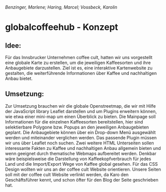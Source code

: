 *Benzinger, Marlene; Haring, Marcel; Vossbeck, Karolin*

# globalcoffeehub - Konzept
## Idee:
Für das Innsbrucker Unternehmen coffee cult, hatten wir uns vorgestellt eine globale Karte 
zu erstellen, um die jeweiligen Kaffeesorten und ihre Anbaugebiete darzustellen. Ziel ist es, 
eine interaktive Kartenwebsite zu gestalten, die weiterführende Informationen über Kaffee 
und nachhaltigen Anbau bietet. 

## Umsetzung:
Zur Umsetzung brauchen wir die globale Openstreetmap, die wir mit Hilfe der JavaScript 
library Leaflet darstellen und um Plugins erweitern können, wie etwa einer mini-map um 
einen Überblick zu bieten. Die Mainpage soll Informationen für die einzelnen Kaffeesorten 
bereitstellen, hier sind selektierbare Polygone bzw. Popups an den jeweiligen 
Anbaugebieten geplant. Die Anbaugebiete können über ein Drop-down Menü ausgewählt 
werden und miteinander verglichen werden. Das passende Plugin müssen wir uns über 
Leaflet noch suchen. 
Zwei weitere HTML Unterseiten sollen interessante Fakten zu Kaffee und nachhaltigen 
Anbau allgemein bieten und wenn geeignet durch thematische Webmaps aufbereitet 
werden. Denkbar wäre beispielsweise die Darstellung von Kaffeekopfverbrauch für jedes 
Land und die Import/Export Wege von Kaffee global gesehen. 
Für das CSS Design wollten wir uns an der coffee cult Website orientieren. 
Unsere Seiten soll mit der coffee cult Website verlinkt werden, da Karo den Geschäftsführer 
kennt, und schon öfter für den Blog der Seite geschrieben hat.